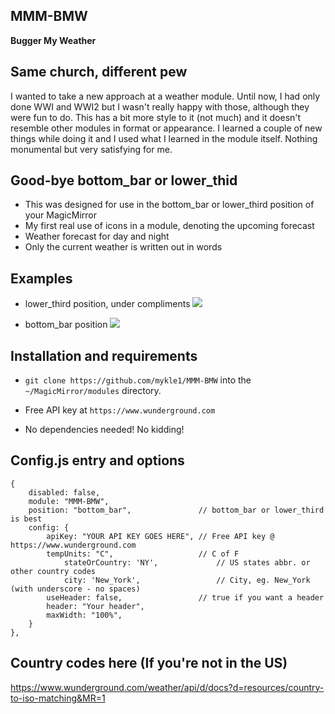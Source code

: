 ## MMM-BMW

**Bugger My Weather**

## Same church, different pew

I wanted to take a new approach at a weather module. Until now, I had only done WWI and WWI2 but I
wasn't really happy with those, although they were fun to do. This has a bit more style to it (not much)
and it doesn't resemble other modules in format or appearance. I learned a couple of new things while
doing it and I used what I learned in the module itself. Nothing monumental but very satisfying for me.

## Good-bye bottom_bar or lower_thid

* This was designed for use in the bottom_bar or lower_third position of your MagicMirror
* My first real use of icons in a module, denoting the upcoming forecast
* Weather forecast for day and night
* Only the current weather is written out in words

## Examples

* lower_third position, under compliments
![](images/11.png)

* bottom_bar position
![](images/2.png)

## Installation and requirements

* `git clone https://github.com/mykle1/MMM-BMW` into the `~/MagicMirror/modules` directory.

* Free API key at `https://www.wunderground.com`

* No dependencies needed! No kidding!

## Config.js entry and options

    {
		disabled: false,
		module: "MMM-BMW",
		position: "bottom_bar",               // bottom_bar or lower_third is best
		config: {
			apiKey: "YOUR API KEY GOES HERE", // Free API key @ https://www.wunderground.com
			tempUnits: "C",		              // C of F
            	stateOrCountry: 'NY',             // US states abbr. or other country codes
            	city: 'New_York',                 // City, eg. New_York (with underscore - no spaces)
			useHeader: false,                 // true if you want a header                 
			header: "Your header",
			maxWidth: "100%",
		}
	},
	


## Country codes here (If you're not in the US)

https://www.wunderground.com/weather/api/d/docs?d=resources/country-to-iso-matching&MR=1

